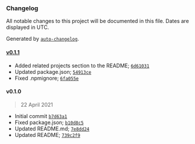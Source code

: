 ### Changelog

All notable changes to this project will be documented in this file. Dates are displayed in UTC.

Generated by [`auto-changelog`](https://github.com/CookPete/auto-changelog).

#### [v0.1.1](https://github.com/DigitalBrainJS/cp-koa/compare/v0.1.0...v0.1.1)

- Added related projects section to the README; [`6d61031`](https://github.com/DigitalBrainJS/cp-koa/commit/6d61031bda375651221c9999aeac10bb72720c66)
- Updated package.json; [`54913ce`](https://github.com/DigitalBrainJS/cp-koa/commit/54913ce11892bc1021c534e49a943ac8fb48e379)
- Fixed .npmignore; [`6fa055e`](https://github.com/DigitalBrainJS/cp-koa/commit/6fa055e72c11f72a604d32a6c2edad995aad3031)

#### v0.1.0

> 22 April 2021

- Initial commit [`b7d63a1`](https://github.com/DigitalBrainJS/cp-koa/commit/b7d63a1b55de1225b8853d0f754173216c2a3322)
- Fixed package.json; [`b10d8c5`](https://github.com/DigitalBrainJS/cp-koa/commit/b10d8c54b0c39f01d104f6ab18487c99dcb3ada9)
- Updated README.md; [`7e8dd24`](https://github.com/DigitalBrainJS/cp-koa/commit/7e8dd24e6c2c40dfa82453eec54428492a338d51)
- Updated README; [`739c2f9`](https://github.com/DigitalBrainJS/cp-koa/commit/739c2f95d2135eda5850fe969bb238cc2d67c77e)
